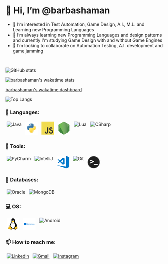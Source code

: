 # 👋 Hi, I’m @barbashaman

- 👀 I’m interested in Test Automation, Game Design, A.I., M.L. and Learning new Programming Languages
- 🌱 I’m always learning new Programming Languages and design patterns and currently I'm studying Game Design with and without Game Engines
- 💞️ I’m looking to collaborate on Automation Testing, A.I. development and game jamming
</br>

![GitHub stats](https://github-readme-stats.vercel.app/api?username=barbashaman&show_icons=true&theme=dracula)
  
![barbashaman's wakatime stats](https://github-readme-stats.vercel.app/api/wakatime?username=barbashaman)
 
[barbashaman's wakatime dashboard](https://wakatime.com/dashboard)
 
![Top Langs](https://github-readme-stats.vercel.app/api/top-langs/?username=barbashaman&theme=tokyonight)

### 📖 Languages:
<p align="left">
 <img src="https://logodownload.org/wp-content/uploads/2017/04/java-logo-2.png" alt="Java" height="40" style="vertical-align:top; margin:4px">
 <img src="https://raw.githubusercontent.com/github/explore/80688e429a7d4ef2fca1e82350fe8e3517d3494d/topics/python/python.png" alt="Python" height="40" style="vertical-align:top; margin:4px">
 <img src="https://raw.githubusercontent.com/github/explore/80688e429a7d4ef2fca1e82350fe8e3517d3494d/topics/javascript/javascript.png" alt="Javascript" height="40" style="vertical-align:top; margin:4px">
 <img src="https://raw.githubusercontent.com/github/explore/80688e429a7d4ef2fca1e82350fe8e3517d3494d/topics/nodejs/nodejs.png" alt="NodeJs" height="40" style="vertical-align:top; margin:4px">
 <img src="https://download.logo.wine/logo/Lua_(programming_language)/Lua_(programming_language)-Logo.wine.png" alt="Lua" height="40" style="vertical-align:top; margin:4px">
 <img src="https://growiz.com.br/wp-content/uploads/2020/08/kisspng-c-programming-language-logo-microsoft-visual-stud-atlas-portfolio-5b899192d7c600.1628571115357423548838.png" alt="CSharp" height="40" style="vertical-align:top; margin:4px">
</p>

### 🧰 Tools:
<p align="left">
 <img src="https://dashboard.snapcraft.io/site_media/appmedia/2017/11/PyCharmCore256.png" alt="PyCharm" height="40" style="vertical-align:top; margin:4px">  
 <img src="https://dashboard.snapcraft.io/site_media/appmedia/2017/11/icon_CE_256_2Qe5uEl.png" alt="IntelliJ" height="40" style="vertical-align:top; margin:4px">
 <img src="https://raw.githubusercontent.com/github/explore/80688e429a7d4ef2fca1e82350fe8e3517d3494d/topics/visual-studio-code/visual-studio-code.png" alt="VS Code" height="40" style="vertical-align:top; margin:4px">
 <img src="https://git-scm.com/images/logos/downloads/Git-Icon-1788C.png" alt="Git" height="40" style="vertical-align:top; margin:4px">
 <img src="https://raw.githubusercontent.com/github/explore/80688e429a7d4ef2fca1e82350fe8e3517d3494d/topics/terminal/terminal.png" alt="Terminal" height="40" style="vertical-align:top; margin:4px">
 </p>
 
### 💾 Databases:
<p align="left">
 <img src="https://images-na.ssl-images-amazon.com/images/I/41QodfboFdL.png" alt="Oracle" height="40" style="vertical-align:top; margin:4px">
 <img src="https://www.logolynx.com/images/logolynx/f4/f436442c17fa509c78e28aa28c76b923.png" alt="MongoDB" height="40" style="vertical-align:top; margin:4px">
</p>

### 💻 OS:
<p align="left">
 <img src="https://raw.githubusercontent.com/github/explore/80688e429a7d4ef2fca1e82350fe8e3517d3494d/topics/linux/linux.png" alt="Linux" height="40" style="vertical-align:top; margin:4px">
 <img src="https://raw.githubusercontent.com/github/explore/80688e429a7d4ef2fca1e82350fe8e3517d3494d/topics/windows/windows.png" alt="Windows" height="40" style="vertical-align:top; margin:4px">
 <img src="http://pngimg.com/uploads/android_logo/android_logo_PNG3.png" alt="Android" height="40" style="vertical-align:top; margin:4px">
</p>

### 📫 How to reach me: 
<p align="left">
 <a href="https://www.linkedin.com/in/matheus-barbachan-e-silva-276241a1/" target="_blank" rel="noopener noreferrer"> 
   <img src="https://cdn.jsdelivr.net/npm/simple-icons@v3/icons/linkedin.svg" alt="Linkedin" height="40" style="vertical-align:top; margin:4px"></a>
 <a href="mailto:matheus.barbachan@gmail.com"> 
   <img src="https://cdn.jsdelivr.net/npm/simple-icons@v3/icons/gmail.svg" alt="Gmail" height="40" style="vertical-align:top; margin:4px"></a>
 <a href="https://www.instagram.com/barbashaman/"> 
   <img src="https://i1.wp.com/www.multarte.com.br/wp-content/uploads/2019/03/logo-instagram-png-fundo-transparente4.png?resize=696%2C696&ssl=1" alt="Instagram" height="40" style="vertical-align:top; margin:4px"></a>
</p>
